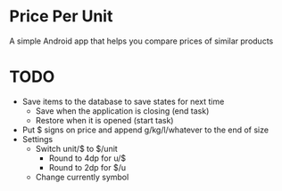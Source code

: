 # Price Per Unit
A simple Android app that helps you compare prices of similar products

# TODO
- Save items to the database to save states for next time
    - Save when the application is closing (end task)
    - Restore when it is opened (start task)
- Put $ signs on price and append g/kg/l/whatever to the end of size
- Settings
    - Switch unit/$ to $/unit
        - Round to 4dp for u/$
        - Round to 2dp for $/u
    - Change currently symbol